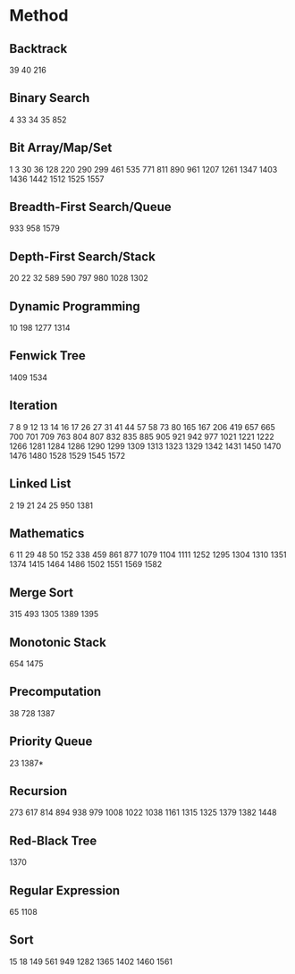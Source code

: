 # Method
## Backtrack
39
40
216
## Binary Search
4
33
34
35
852
## Bit Array/Map/Set
1
3
30
36
128
220
290
299
461
535
771
811
890
961
1207
1261
1347
1403
1436
1442
1512
1525
1557
## Breadth-First Search/Queue
933
958
1579
## Depth-First Search/Stack
20
22
32
589
590
797
980
1028
1302
## Dynamic Programming
10
198
1277
1314
## Fenwick Tree
1409
1534
## Iteration
7
8
9
12
13
14
16
17
26
27
31
41
44
57
58
73
80
165
167
206
419
657
665
700
701
709
763
804
807
832
835
885
905
921
942
977
1021
1221
1222
1266
1281
1284
1286
1290
1299
1309
1313
1323
1329
1342
1431
1450
1470
1476
1480
1528
1529
1545
1572
## Linked List
2
19
21
24
25
950
1381
## Mathematics
6
11
29
48
50
152
338
459
861
877
1079
1104
1111
1252
1295
1304
1310
1351
1374
1415
1464
1486
1502
1551
1569
1582
## Merge Sort
315
493
1305
1389
1395
## Monotonic Stack
654
1475
## Precomputation
38
728
1387
## Priority Queue
23
1387*
## Recursion
273
617
814
894
938
979
1008
1022
1038
1161
1315
1325
1379
1382
1448
## Red-Black Tree
1370
## Regular Expression
65
1108
## Sort
15
18
149
561
949
1282
1365
1402
1460
1561
